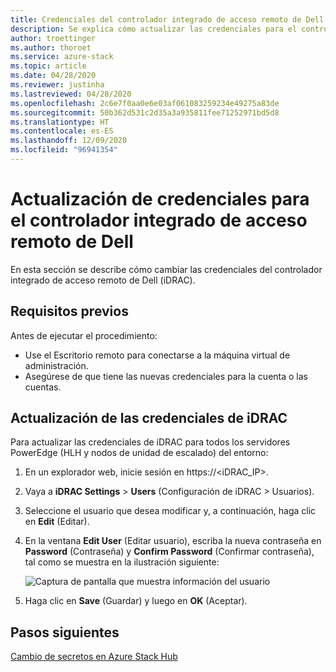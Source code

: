 ```yaml
---
title: Credenciales del controlador integrado de acceso remoto de Dell
description: Se explica cómo actualizar las credenciales para el controlador integrado de acceso remoto de Dell.
author: troettinger
ms.author: thoroet
ms.service: azure-stack
ms.topic: article
ms.date: 04/28/2020
ms.reviewer: justinha
ms.lastreviewed: 04/28/2020
ms.openlocfilehash: 2c6e7f0aa0e6e03af061083259234e49275a83de
ms.sourcegitcommit: 50b362d531c2d35a3a935811fee71252971bd5d8
ms.translationtype: HT
ms.contentlocale: es-ES
ms.lasthandoff: 12/09/2020
ms.locfileid: "96941354"
---
```

# <a name="update-credentials-for-the-integrated-dell-remote-access-controller"></a>Actualización de credenciales para el controlador integrado de acceso remoto de Dell

En esta sección se describe cómo cambiar las credenciales del controlador integrado de acceso remoto de Dell (iDRAC). 

## <a name="prerequisites"></a>Requisitos previos

Antes de ejecutar el procedimiento: 

- Use el Escritorio remoto para conectarse a la máquina virtual de administración. 
- Asegúrese de que tiene las nuevas credenciales para la cuenta o las cuentas. 
 
## <a name="update-the-idrac-credentials"></a>Actualización de las credenciales de iDRAC

Para actualizar las credenciales de iDRAC para todos los servidores PowerEdge (HLH y nodos de unidad de escalado) del entorno:

1. En un explorador web, inicie sesión en https://<iDRAC_IP>. 
1. Vaya a **iDRAC Settings** > **Users** (Configuración de iDRAC > Usuarios). 
1. Seleccione el usuario que desea modificar y, a continuación, haga clic en **Edit** (Editar). 
1. En la ventana **Edit User** (Editar usuario), escriba la nueva contraseña en **Password** (Contraseña) y **Confirm Password** (Confirmar contraseña), tal como se muestra en la ilustración siguiente: 

   ![Captura de pantalla que muestra información del usuario](../operator/media/idrac-credentials/enter-user.png)

1. Haga clic en **Save** (Guardar) y luego en **OK** (Aceptar). 

## <a name="next-steps"></a>Pasos siguientes

[Cambio de secretos en Azure Stack Hub](../../operator/azure-stack-rotate-secrets.md)